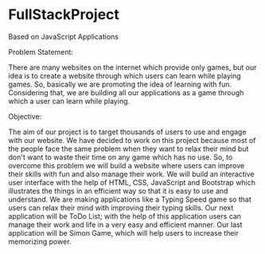 # FullStackProject
Based on JavaScript Applications

Problem Statement:

There are many websites on the internet which provide only games, but our idea is to
create a website through which users can learn while playing games. So, basically we are
promoting the idea of learning with fun. Considering that, we are building all our
applications as a game through which a user can learn while playing.


Objective:

The aim of our project is to target thousands of users to use and engage with our website.
We have decided to work on this project because most of the people face the same
problem when they want to relax their mind but don't want to waste their time on any
game which has no use. So, to overcome this problem we will build a website where
users can improve their skills with fun and also manage their work.
We will build an interactive user interface with the help of HTML, CSS, JavaScript and
Bootstrap which illustrates the things in an efficient way so that it is easy to use and
understand.
We are making applications like a Typing Speed game so that users can relax their mind
with improving their typing skills. Our next application will be ToDo List; with the help
of this application users can manage their work and life in a very easy and efficient
manner. Our last application will be Simon Game, which will help users to increase their
memorizing power.
